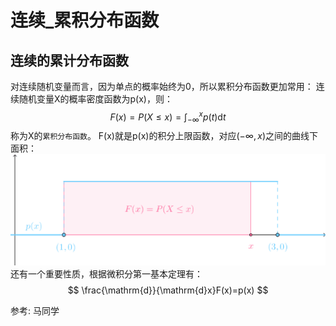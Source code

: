 # 连续_累积分布函数


## 连续的累计分布函数
对连续随机变量而言，因为单点的概率始终为0，所以累积分布函数更加常用：
连续随机变量X的概率密度函数为p(x)，则：
$$
F(x)=P(X \le x)=\int_{-\infty}^{x}p(t)\mathrm{d}t
$$
称为X的`累积分布函数`。
F(x)就是p(x)的积分上限函数，对应$(-\infty,x)$之间的曲线下面积：
![](./probability_连续_累积分布函数/31.png)
还有一个重要性质，根据微积分第一基本定理有：
$$
\frac{\mathrm{d}}{\mathrm{d}x}F(x)=p(x)
$$

参考:
马同学